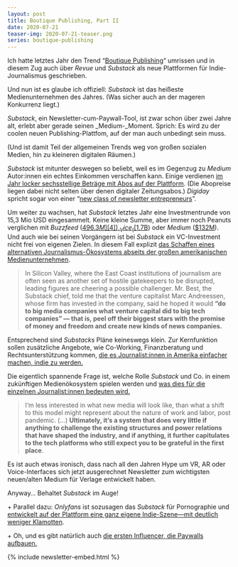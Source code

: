 ```yaml
---
layout: post
title: Boutique Publishing, Part II
date: 2020-07-21
teaser-img: 2020-07-21-teaser.png
series: boutique-publishing
---
```


Ich hatte letztes Jahr den Trend “[Boutique Publishing][1]“ umrissen und in diesem Zug auch über _Revue_ und _Substack_ als neue Plattformen für Indie-Journalismus geschrieben.

Und nun ist es glaube ich offiziell: _Substack_ ist das heißeste Medienunternehmen des Jahres. (Was sicher auch an der mageren Konkurrenz liegt.)

_Substack_, ein Newsletter-cum-Paywall-Tool, ist zwar schon über zwei Jahre alt, erlebt aber gerade seinen _Medium-_Moment. Sprich: Es wird zu der coolen neuen Publishing-Plattfom, auf der man auch unbedingt sein muss.

(Und ist damit Teil der allgemeinen Trends weg von großen sozialen Medien, hin zu kleineren digitalen Räumen.)

_Substack_ ist mitunter deswegen so beliebt, weil es im Gegenzug zu _Medium_ Autor:innen ein echtes Einkommen verschaffen kann. Einige verdienen [im Jahr locker sechsstellige Beträge mit Abos auf der Plattform][2]. (Die Abopreise liegen dabei nicht selten über denen digitaler Zeitungsabos.) _Digiday_ spricht sogar von einer “[new class of newsletter entrepreneurs][3]”.

Um weiter zu wachsen, hat _Substack_ letztes Jahr eine Investmentrunde von 15,3 Mio USD eingesammelt. Keine kleine Summe, aber immer noch Peanuts verglichen mit _Buzzfeed_ ([$496.3M][4]), _Vice_ ([$1.7B][5]) oder _Medium_ ([$132M][6]). Und auch wie bei seinen Vorgängern ist bei _Substack_ ein VC-Investment nicht frei von eigenen Zielen. In diesem Fall explizit [das Schaffen eines alternativen Journalismus-Ökosystems abseits der großen amerikanischen Medienunternehmen][7].

> In Silicon Valley, where the East Coast institutions of journalism are often seen as another set of hostile gatekeepers to be disrupted, leading figures are cheering a possible challenger. Mr. Best, the Substack chief, told me that the venture capitalist Marc Andreessen, whose firm has invested in the company, said he hoped it would **“do to big media companies what venture capital did to big tech companies” — that is, peel off their biggest stars with the promise of money and freedom and create new kinds of news companies.**

Entsprechend sind _Substacks_ Pläne keineswegs klein. Zur Kernfunktion sollen zusätzliche Angebote, wie Co-Working, Finanzberatung und Rechtsunterstützung kommen, [die es Journalist:innen in Amerika einfacher machen, indie zu werden.][8]

Die eigentlich spannende Frage ist, welche Rolle _Substack_ und Co. in einem zukünftigen Medienökosystem spielen werden und [was dies für die einzelnen Journalist:innen bedeuten wird.][9]

> I‘m less interested in what new media will look like, than what a shift to this model might represent about the nature of work and labor, post pandemic. (…) **Ultimately, it‘s a system that does very little if anything to challenge the existing structures and power relations that have shaped the industry, and if anything, it further capitulates to the tech platforms who still expect you to be grateful in the first place**.

Es ist auch etwas ironisch, dass nach all den Jahren Hype um VR, AR oder Voice-Interfaces sich jetzt ausgerechnet Newsletter zum wichtigsten neuen/alten Medium für Verlage entwickelt haben.

Anyway… Behaltet _Substack_ im Auge!

\+ Parallel dazu: _Onlyfans_ ist sozusagen das _Substack_ für Pornographie und [entwickelt auf der Plattform eine ganz eigene Indie-Szene—mit deutlich weniger Klamotten][10].

\+ Oh, und es gibt natürlich auch [die ersten Influencer, die Paywalls aufbauen.][11]

{% include newsletter-embed.html %}

[1]:	https://klingebeil.substack.com/p/lean-mean-publishing-machine-211337
[2]:	https://www.nytimes.com/2020/05/24/business/media/new-model-celebrity.html
[3]:	https://digiday.com/media/how-substack-has-spawned-a-new-class-of-newsletter-entrepreneurs/?utm_campaign=Johannes%20Klingebiel&utm_medium=email&utm_source=Revue%20newsletter
[4]:	https://www.crunchbase.com/search/funding_rounds/field/organizations/funding_total/buzzfeed
[5]:	https://www.crunchbase.com/search/funding_rounds/field/organizations/funding_total/vice
[6]:	https://www.crunchbase.com/search/funding_rounds/field/organizations/funding_total/medium
[7]:	https://www.nytimes.com/2020/05/24/business/media/new-model-celebrity.html
[8]:	https://on.substack.com/p/legal-support-for-substack-writers
[9]:	https://thelrs.substack.com/p/please-let-me-log-off
[10]:	http://theringer.com/2020/5/27/21269951/porn-coronavirus-pandemic-onlyfans
[11]:	http://voguebusiness.com/companies/influencer-paywall-what-it-means-for-fashion-brands
